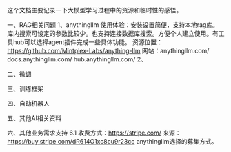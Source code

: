 这个文档主要记录一下大模型学习过程中的资源和临时性的感悟。

一、RAG相关问题
	1、anythingllm 使用体验：安装设置简便，支持本地rag库。库内搜索可设定的参数比较少。也支持连接数据库搜索。方便个人建立使用。有工具hub可以选择agent插件完成一些具体功能。
 		资源位置：https://github.com/Mintplex-Labs/anything-llm
   		网站：anythingllm.com/ docs.anythingllm.com/ hub.anythingllm.com/
 	2、


二、微调

三、训练框架

四、自动机器人

五、其他AI相关资料

六、其他业务需求支持
	6.1 收费方式：https://stripe.com/  来源：https://buy.stripe.com/dR614O1xc8cu9r23cc  anythingllm选择的募集方式。
